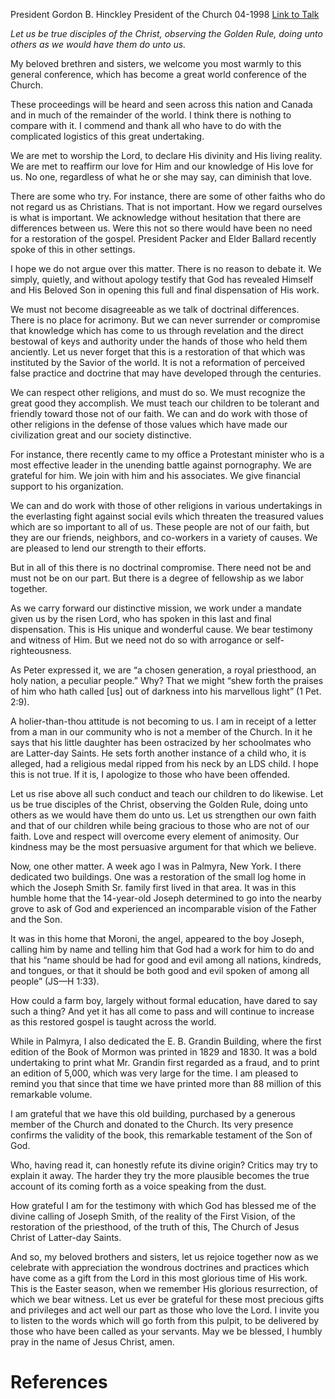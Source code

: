 President Gordon B. Hinckley
President of the Church
04-1998
[Link to Talk](https://www.churchofjesuschrist.org/study/general-conference/1998/04/we-bear-witness-of-him?lang=eng)

_Let us be true disciples of the Christ, observing the Golden Rule, doing unto others as we would have them do unto us._

My beloved brethren and sisters, we welcome you most warmly to this general conference, which has become a great world conference of the Church.

These proceedings will be heard and seen across this nation and Canada and in much of the remainder of the world. I think there is nothing to compare with it. I commend and thank all who have to do with the complicated logistics of this great undertaking.

We are met to worship the Lord, to declare His divinity and His living reality. We are met to reaffirm our love for Him and our knowledge of His love for us. No one, regardless of what he or she may say, can diminish that love.

There are some who try. For instance, there are some of other faiths who do not regard us as Christians. That is not important. How we regard ourselves is what is important. We acknowledge without hesitation that there are differences between us. Were this not so there would have been no need for a restoration of the gospel. President Packer and Elder Ballard recently spoke of this in other settings.

I hope we do not argue over this matter. There is no reason to debate it. We simply, quietly, and without apology testify that God has revealed Himself and His Beloved Son in opening this full and final dispensation of His work.

We must not become disagreeable as we talk of doctrinal differences. There is no place for acrimony. But we can never surrender or compromise that knowledge which has come to us through revelation and the direct bestowal of keys and authority under the hands of those who held them anciently. Let us never forget that this is a restoration of that which was instituted by the Savior of the world. It is not a reformation of perceived false practice and doctrine that may have developed through the centuries.

We can respect other religions, and must do so. We must recognize the great good they accomplish. We must teach our children to be tolerant and friendly toward those not of our faith. We can and do work with those of other religions in the defense of those values which have made our civilization great and our society distinctive.

For instance, there recently came to my office a Protestant minister who is a most effective leader in the unending battle against pornography. We are grateful for him. We join with him and his associates. We give financial support to his organization.

We can and do work with those of other religions in various undertakings in the everlasting fight against social evils which threaten the treasured values which are so important to all of us. These people are not of our faith, but they are our friends, neighbors, and co-workers in a variety of causes. We are pleased to lend our strength to their efforts.

But in all of this there is no doctrinal compromise. There need not be and must not be on our part. But there is a degree of fellowship as we labor together.

As we carry forward our distinctive mission, we work under a mandate given us by the risen Lord, who has spoken in this last and final dispensation. This is His unique and wonderful cause. We bear testimony and witness of Him. But we need not do so with arrogance or self-righteousness.

As Peter expressed it, we are “a chosen generation, a royal priesthood, an holy nation, a peculiar people.” Why? That we might “shew forth the praises of him who hath called [us] out of darkness into his marvellous light” (1 Pet. 2:9).

A holier-than-thou attitude is not becoming to us. I am in receipt of a letter from a man in our community who is not a member of the Church. In it he says that his little daughter has been ostracized by her schoolmates who are Latter-day Saints. He sets forth another instance of a child who, it is alleged, had a religious medal ripped from his neck by an LDS child. I hope this is not true. If it is, I apologize to those who have been offended.

Let us rise above all such conduct and teach our children to do likewise. Let us be true disciples of the Christ, observing the Golden Rule, doing unto others as we would have them do unto us. Let us strengthen our own faith and that of our children while being gracious to those who are not of our faith. Love and respect will overcome every element of animosity. Our kindness may be the most persuasive argument for that which we believe.

Now, one other matter. A week ago I was in Palmyra, New York. I there dedicated two buildings. One was a restoration of the small log home in which the Joseph Smith Sr. family first lived in that area. It was in this humble home that the 14-year-old Joseph determined to go into the nearby grove to ask of God and experienced an incomparable vision of the Father and the Son.

It was in this home that Moroni, the angel, appeared to the boy Joseph, calling him by name and telling him that God had a work for him to do and that his “name should be had for good and evil among all nations, kindreds, and tongues, or that it should be both good and evil spoken of among all people” (JS—H 1:33).

How could a farm boy, largely without formal education, have dared to say such a thing? And yet it has all come to pass and will continue to increase as this restored gospel is taught across the world.

While in Palmyra, I also dedicated the E. B. Grandin Building, where the first edition of the Book of Mormon was printed in 1829 and 1830. It was a bold undertaking to print what Mr. Grandin first regarded as a fraud, and to print an edition of 5,000, which was very large for the time. I am pleased to remind you that since that time we have printed more than 88 million of this remarkable volume.

I am grateful that we have this old building, purchased by a generous member of the Church and donated to the Church. Its very presence confirms the validity of the book, this remarkable testament of the Son of God.

Who, having read it, can honestly refute its divine origin? Critics may try to explain it away. The harder they try the more plausible becomes the true account of its coming forth as a voice speaking from the dust.

How grateful I am for the testimony with which God has blessed me of the divine calling of Joseph Smith, of the reality of the First Vision, of the restoration of the priesthood, of the truth of this, The Church of Jesus Christ of Latter-day Saints.

And so, my beloved brothers and sisters, let us rejoice together now as we celebrate with appreciation the wondrous doctrines and practices which have come as a gift from the Lord in this most glorious time of His work. This is the Easter season, when we remember His glorious resurrection, of which we bear witness. Let us ever be grateful for these most precious gifts and privileges and act well our part as those who love the Lord. I invite you to listen to the words which will go forth from this pulpit, to be delivered by those who have been called as your servants. May we be blessed, I humbly pray in the name of Jesus Christ, amen.

# References
